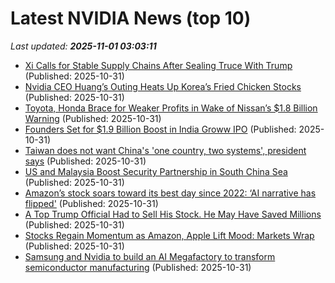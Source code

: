 # Latest NVIDIA News (top 10)
_Last updated: **2025-11-01 03:03:11**_

- [Xi Calls for Stable Supply Chains After Sealing Truce With Trump](https://biztoc.com/x/dc1e47634986f117) (Published: 2025-10-31)
- [Nvidia CEO Huang’s Outing Heats Up Korea’s Fried Chicken Stocks](https://biztoc.com/x/c86709f3cbe0f93b) (Published: 2025-10-31)
- [Toyota, Honda Brace for Weaker Profits in Wake of Nissan’s $1.8 Billion Warning](https://biztoc.com/x/648fe77e5cab1e25) (Published: 2025-10-31)
- [Founders Set for $1.9 Billion Boost in India Groww IPO](https://biztoc.com/x/a1e46bcfa75f37fd) (Published: 2025-10-31)
- [Taiwan does not want China's 'one country, two systems', president says](https://biztoc.com/x/9181e7bf607cfabe) (Published: 2025-10-31)
- [US and Malaysia Boost Security Partnership in South China Sea](https://biztoc.com/x/4753e90cf69e2538) (Published: 2025-10-31)
- [Amazon’s stock soars toward its best day since 2022: ‘AI narrative has flipped'](https://biztoc.com/x/b2a31cb8d09572c5) (Published: 2025-10-31)
- [A Top Trump Official Had to Sell His Stock. He May Have Saved Millions](https://biztoc.com/x/b1da95acb57b4017) (Published: 2025-10-31)
- [Stocks Regain Momentum as Amazon, Apple Lift Mood: Markets Wrap](https://www.ndtvprofit.com/markets/stocks-regain-momentum-as-amazon-apple-lift-mood-markets-wrap) (Published: 2025-10-31)
- [Samsung and Nvidia to build an AI Megafactory to transform semiconductor manufacturing](https://siliconangle.com/2025/10/30/samsung-nvidia-build-ai-megafactory-transform-semiconductor-manufacturing/) (Published: 2025-10-31)
